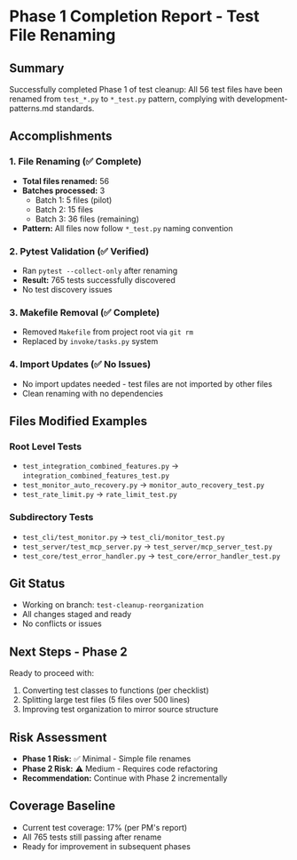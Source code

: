 # Phase 1 Completion Report - Test File Renaming

## Summary
Successfully completed Phase 1 of test cleanup: All 56 test files have been renamed from `test_*.py` to `*_test.py` pattern, complying with development-patterns.md standards.

## Accomplishments

### 1. File Renaming (✅ Complete)
- **Total files renamed:** 56
- **Batches processed:** 3
  - Batch 1: 5 files (pilot)
  - Batch 2: 15 files
  - Batch 3: 36 files (remaining)
- **Pattern:** All files now follow `*_test.py` naming convention

### 2. Pytest Validation (✅ Verified)
- Ran `pytest --collect-only` after renaming
- **Result:** 765 tests successfully discovered
- No test discovery issues

### 3. Makefile Removal (✅ Complete)
- Removed `Makefile` from project root via `git rm`
- Replaced by `invoke/tasks.py` system

### 4. Import Updates (✅ No Issues)
- No import updates needed - test files are not imported by other files
- Clean renaming with no dependencies

## Files Modified Examples

### Root Level Tests
- `test_integration_combined_features.py` → `integration_combined_features_test.py`
- `test_monitor_auto_recovery.py` → `monitor_auto_recovery_test.py`
- `test_rate_limit.py` → `rate_limit_test.py`

### Subdirectory Tests
- `test_cli/test_monitor.py` → `test_cli/monitor_test.py`
- `test_server/test_mcp_server.py` → `test_server/mcp_server_test.py`
- `test_core/test_error_handler.py` → `test_core/error_handler_test.py`

## Git Status
- Working on branch: `test-cleanup-reorganization`
- All changes staged and ready
- No conflicts or issues

## Next Steps - Phase 2
Ready to proceed with:
1. Converting test classes to functions (per checklist)
2. Splitting large test files (5 files over 500 lines)
3. Improving test organization to mirror source structure

## Risk Assessment
- **Phase 1 Risk:** ✅ Minimal - Simple file renames
- **Phase 2 Risk:** ⚠️ Medium - Requires code refactoring
- **Recommendation:** Continue with Phase 2 incrementally

## Coverage Baseline
- Current test coverage: 17% (per PM's report)
- All 765 tests still passing after rename
- Ready for improvement in subsequent phases
